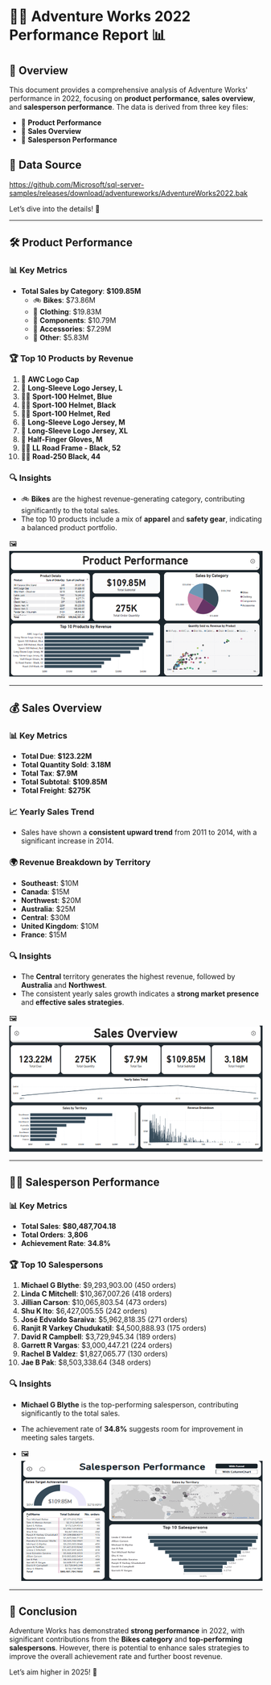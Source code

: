 ﻿# 🚴‍♂️ Adventure Works 2022 Performance Report 📊

## 📌 Overview
This document provides a comprehensive analysis of Adventure Works' performance in 2022, focusing on **product performance**, **sales overview**, and **salesperson performance**. The data is derived from three key files:  
- 📄 **Product Performance**  
- 📄 **Sales Overview**  
- 📄 **Salesperson Performance**  


## 📂 Data Source
https://github.com/Microsoft/sql-server-samples/releases/download/adventureworks/AdventureWorks2022.bak

Let’s dive into the details! 🚀

---

## 🛠️ Product Performance

### 📊 Key Metrics
- **Total Sales by Category**: **$109.85M**  
  - 🚲 **Bikes**: $73.86M  
  - 👕 **Clothing**: $19.83M  
  - 🔧 **Components**: $10.79M  
  - 🎽 **Accessories**: $7.29M  
  - 🧰 **Other**: $5.83M  

### 🏆 Top 10 Products by Revenue
1. 🧢 **AWC Logo Cap**  
2. 👕 **Long-Sleeve Logo Jersey, L**  
3. 🚴‍♂️ **Sport-100 Helmet, Blue**  
4. 🚴‍♂️ **Sport-100 Helmet, Black**  
5. 🚴‍♂️ **Sport-100 Helmet, Red**  
6. 👕 **Long-Sleeve Logo Jersey, M**  
7. 👕 **Long-Sleeve Logo Jersey, XL**  
8. 🧤 **Half-Finger Gloves, M**  
9. 🚴‍♂️ **LL Road Frame - Black, 52**  
10. 🚴‍♂️ **Road-250 Black, 44**  

### 🔍 Insights
- 🚲 **Bikes** are the highest revenue-generating category, contributing significantly to the total sales.  
- The top 10 products include a mix of **apparel** and **safety gear**, indicating a balanced product portfolio.  

🖼️ ![Sales-PerformanceAnalysis-AdventureWorks](Images/AdventureWorks-ProductPerformance.png)
  
---

## 💰 Sales Overview

### 📊 Key Metrics
- **Total Due**: **$123.22M**  
- **Total Quantity Sold**: **3.18M**  
- **Total Tax**: **$7.9M**  
- **Total Subtotal**: **$109.85M**  
- **Total Freight**: **$275K**  

### 📈 Yearly Sales Trend
- Sales have shown a **consistent upward trend** from 2011 to 2014, with a significant increase in 2014.  

### 🌍 Revenue Breakdown by Territory
- **Southeast**: $10M  
- **Canada**: $15M  
- **Northwest**: $20M  
- **Australia**: $25M  
- **Central**: $30M  
- **United Kingdom**: $10M  
- **France**: $15M  

### 🔍 Insights
- The **Central** territory generates the highest revenue, followed by **Australia** and **Northwest**.  
- The consistent yearly sales growth indicates a **strong market presence** and **effective sales strategies**.  


🖼️ ![Sales-PerformanceAnalysis-AdventureWorks](Images/AdventureWorks-SalesOverview.png)

---

## 👩‍💼 Salesperson Performance

### 📊 Key Metrics
- **Total Sales**: **$80,487,704.18**  
- **Total Orders**: **3,806**  
- **Achievement Rate**: **34.8%**  

### 🏆 Top 10 Salespersons
1. **Michael G Blythe**: $9,293,903.00 (450 orders)  
2. **Linda C Mitchell**: $10,367,007.26 (418 orders)  
3. **Jillian Carson**: $10,065,803.54 (473 orders)  
4. **Shu K Ito**: $6,427,005.55 (242 orders)  
5. **José Edvaldo Saraiva**: $5,962,818.35 (271 orders)  
6. **Ranjit R Varkey Chudukatil**: $4,500,888.93 (175 orders)  
7. **David R Campbell**: $3,729,945.34 (189 orders)  
8. **Garrett R Vargas**: $3,000,447.21 (224 orders)  
9. **Rachel B Valdez**: $1,827,065.77 (130 orders)  
10. **Jae B Pak**: $8,503,338.64 (348 orders)  

### 🔍 Insights
- **Michael G Blythe** is the top-performing salesperson, contributing significantly to the total sales.  
- The achievement rate of **34.8%** suggests room for improvement in meeting sales targets.  

- 🖼️ ![Sales-PerformanceAnalysis-AdventureWorks](Images/AdventureWorks-SalespersonPerformance.png)


---

## 🎯 Conclusion

Adventure Works has demonstrated **strong performance** in 2022, with significant contributions from the **Bikes category** and **top-performing salespersons**. However, there is potential to enhance sales strategies to improve the overall achievement rate and further boost revenue.  

Let’s aim higher in 2025! 🚀  
